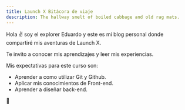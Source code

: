 ```yaml
---
title: Launch X Bitácora de viaje
description: The hallway smelt of boiled cabbage and old rag mats.
---
```


Hola ✌️  soy el explorer Eduardo y este es mi blog personal donde compartiré mis aventuras de Launch X.

Te invito a conocer mis aprendizajes y leer mis experiencias.

Mis expectativas para este curso son:

- Aprender a como utilizar Git y Github.
- Aplicar mis conocimientos de Front-end.
- Aprender a diseñar back-end.

🚀
